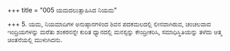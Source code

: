 +++
title = "005 ಯಮದಲುತ್ಸಾಹಿಸಿದ ನಿಯಮ"

+++
5. ಯಮ, ನಿಯಮಾದಿಗಳ ಅನುಷ್ಠಾನಗಳಿಂದ ಶಿವನ ಪದಕಮಲದಲ್ಲಿ ಲೀನವಾಗಿರುವ, ಚಂಚಲವಾದ ಇಂದ್ರಿಯಗಳನ್ನು ಮರೆತು ಶಂಕರನನ್ನೇ ಕುರಿತ ಧ್ಯಾನದಲ್ಲಿ ಮನಸ್ಸನ್ನು ಕೇಂದ್ರೀಕರಿಸಿ, ಸಮಾಧಿಸ್ಥಿತಿಯನ್ನು ತಳೆದು ಆತ್ಮ ಚಿಂತನೆಯಲ್ಲಿ ಮುಳುಗಿದನು.